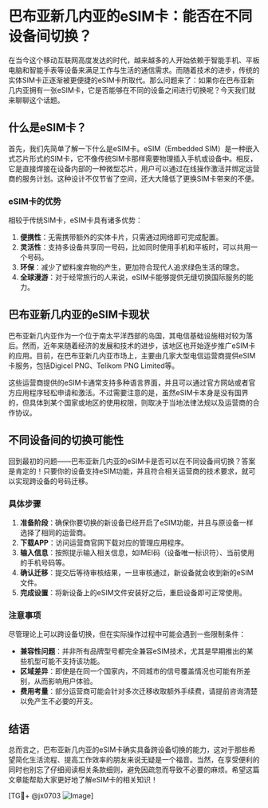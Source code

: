 # 巴布亚新几内亚的eSIM卡：能否在不同设备间切换？

在当今这个移动互联网高度发达的时代，越来越多的人开始依赖于智能手机、平板电脑和智能手表等设备来满足工作与生活的通信需求。而随着技术的进步，传统的实体SIM卡正逐渐被更便捷的eSIM卡所取代。那么问题来了：如果你在巴布亚新几内亚拥有一张eSIM卡，它是否能够在不同的设备之间进行切换呢？今天我们就来聊聊这个话题。

## 什么是eSIM卡？

首先，我们先简单了解一下什么是eSIM卡。eSIM（Embedded SIM）是一种嵌入式芯片形式的SIM卡，它不像传统SIM卡那样需要物理插入手机或设备中。相反，它是直接焊接在设备内部的一种微型芯片，用户可以通过在线操作激活并绑定运营商的服务计划。这种设计不仅节省了空间，还大大降低了更换SIM卡带来的不便。

### eSIM卡的优势

相较于传统SIM卡，eSIM卡具有诸多优势：
1. **便携性**：无需携带额外的实体卡片，只需通过网络即可完成配置。
2. **灵活性**：支持多设备共享同一号码，比如同时使用手机和平板时，可以共用一个号码。
3. **环保**：减少了塑料废弃物的产生，更加符合现代人追求绿色生活的理念。
4. **全球漫游**：对于经常旅行的人来说，eSIM卡能够提供无缝切换国际服务的能力。

## 巴布亚新几内亚的eSIM卡现状

巴布亚新几内亚作为一个位于南太平洋西部的岛国，其电信基础设施相对较为落后。然而，近年来随着经济的发展和技术的进步，该地区也开始逐步推广eSIM卡的应用。目前，在巴布亚新几内亚市场上，主要由几家大型电信运营商提供eSIM卡服务，包括Digicel PNG、Telikom PNG Limited等。

这些运营商提供的eSIM卡通常支持多种语言界面，并且可以通过官方网站或者官方应用程序轻松申请和激活。不过需要注意的是，虽然eSIM卡本身是没有国界的，但具体到某个国家或地区的使用权限，则取决于当地法律法规以及运营商的合作协议。

## 不同设备间的切换可能性

回到最初的问题——巴布亚新几内亚的eSIM卡是否可以在不同设备间切换？答案是肯定的！只要你的设备支持eSIM功能，并且符合相关运营商的技术要求，就可以实现跨设备的号码迁移。

### 具体步骤

1. **准备阶段**：确保你要切换的新设备已经开启了eSIM功能，并且与原设备一样选择了相同的运营商。
2. **下载APP**：访问运营商官网下载对应的管理应用程序。
3. **输入信息**：按照提示输入相关信息，如IMEI码（设备唯一标识符）、当前使用的手机号码等。
4. **确认迁移**：提交后等待审核结果，一旦审核通过，新设备就会收到新的eSIM文件。
5. **完成设置**：将新设备上的eSIM文件安装好之后，重启设备即可正常使用。

### 注意事项

尽管理论上可以跨设备切换，但在实际操作过程中可能会遇到一些限制条件：
- **兼容性问题**：并非所有品牌型号都完全兼容eSIM技术，尤其是早期推出的某些机型可能不支持该功能。
- **区域差异**：即使是在同一个国家内，不同城市的信号覆盖情况也可能有所差别，从而影响用户体验。
- **费用考量**：部分运营商可能会针对多次迁移收取额外手续费，请提前咨询清楚以免产生不必要的开支。

## 结语

总而言之，巴布亚新几内亚的eSIM卡确实具备跨设备切换的能力，这对于那些希望简化生活流程、提高工作效率的朋友来说无疑是一个福音。当然，在享受便利的同时也别忘了仔细阅读相关条款细则，避免因疏忽而导致不必要的麻烦。希望这篇文章能帮助大家更好地了解eSIM卡的相关知识！

[TG💪+ @jx0703 ![Image](https://github.com/user-attachments/assets/dbca1d08-cadb-493c-b0ec-ad6f7a83f270)]